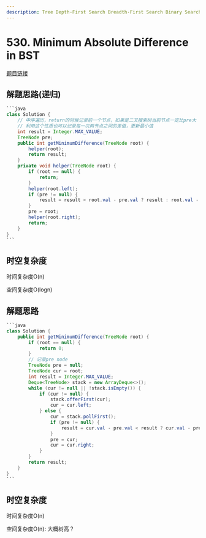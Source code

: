 ```yaml
---
description: Tree Depth-First Search Breadth-First Search Binary Search Tree Binary Tree
---
```


# 530. Minimum Absolute Difference in BST

[题目链接](https://leetcode.com/problems/minimum-absolute-difference-in-bst/description/)

## 解题思路(递归)

````java
```java
class Solution {
    // 中序遍历，return的时候记录前一个节点，如果是二叉搜索树当前节点一定比pre大
    // 利用这个性质也可以记录每一次两节点之间的差值，更新最小值
    int result = Integer.MAX_VALUE;
    TreeNode pre;
    public int getMinimumDifference(TreeNode root) {
        helper(root);
        return result;
    }
    private void helper(TreeNode root) {
        if (root == null) {
            return;
        }
        helper(root.left);
        if (pre != null) {
            result = result < root.val - pre.val ? result : root.val - pre.val;
        }
        pre = root;
        helper(root.right);
        return;
    }
}
```
````

## 时空复杂度

时间复杂度O(n)

空间复杂度O(logn)

## 解题思路

````java
```java
class Solution {
    public int getMinimumDifference(TreeNode root) {
        if (root == null) {
            return 0;
        }
        // 记录pre node
        TreeNode pre = null;
        TreeNode cur = root;
        int result = Integer.MAX_VALUE;
        Deque<TreeNode> stack = new ArrayDeque<>();
        while (cur != null || !stack.isEmpty()) {
            if (cur != null) {
                stack.offerFirst(cur);
                cur = cur.left;
            } else {
                cur = stack.pollFirst();
                if (pre != null) {
                    result = cur.val - pre.val < result ? cur.val - pre.val : result;
                }
                pre = cur;
                cur = cur.right;
            }
        }
        return result;
    }
}
```
````

## 时空复杂度

时间复杂度O(n)

空间复杂度O(n): 大概树高？

